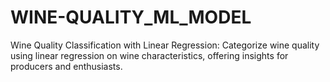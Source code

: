 # WINE-QUALITY_ML_MODEL
Wine Quality Classification with Linear Regression: Categorize wine quality using linear regression on wine characteristics, offering insights for producers and enthusiasts.
